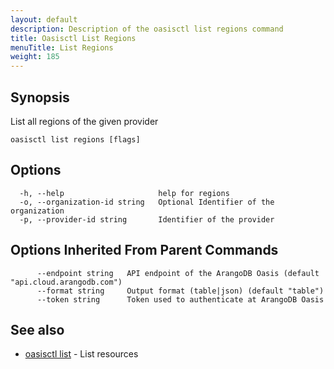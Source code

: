 ```yaml
---
layout: default
description: Description of the oasisctl list regions command
title: Oasisctl List Regions
menuTitle: List Regions
weight: 185
---
```

## Synopsis
List all regions of the given provider

```
oasisctl list regions [flags]
```

## Options
```
  -h, --help                     help for regions
  -o, --organization-id string   Optional Identifier of the organization
  -p, --provider-id string       Identifier of the provider
```

## Options Inherited From Parent Commands
```
      --endpoint string   API endpoint of the ArangoDB Oasis (default "api.cloud.arangodb.com")
      --format string     Output format (table|json) (default "table")
      --token string      Token used to authenticate at ArangoDB Oasis
```

## See also
* [oasisctl list](_index.md)	 - List resources

